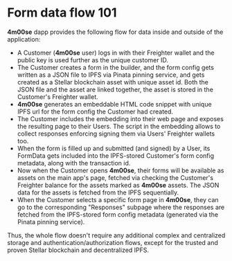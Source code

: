# Form data flow 101

**4m00se** dapp provides the following flow for data inside and outside of the application:

- A Customer (**4m00se** user) logs in with their Freighter wallet and the public key is used further as the unique customer ID.
- The Customer creates a form in the builder, and the form config gets written as a JSON file to IPFS via Pinata pinning service, and gets created as a Stellar blockchain asset with unique asset id. Both the JSON file and the asset are linked together, the asset is stored in the Customer's Freighter wallet.
- **4m00se** generates an embeddable HTML code snippet with unique IPFS url for the form config the Customer had created.
- The Customer includes the embedding into their web page and exposes the resulting page to their Users. The script in the embedding allows to collect responses enforcing signing them via Users' Freighter wallets too.
- When the form is filled up and submitted (and signed) by a User, its FormData gets included into the IPFS-stored Customer's form config metadata, along with the transaction id.
- Now when the Customer opens **4m00se**, their forms will be available as assets on the main app's page, fetched via checking the Customer's Freighter balance for the assets marked as **4m00se** assets. The JSON data for the assets is fetched from the IPFS sequentially.
- When the Customer selects a specific form page in **4m00se**, they can go to the corresponding "Responses" subpage where the responses are fetched from the IPFS-stored form config metadata (generated via the Pinata pinning service).

Thus, the whole flow doesn't require any additional complex and centralized storage and authentication/authorization flows, except for the trusted and proven Stellar blockchain and decentralized IPFS.
